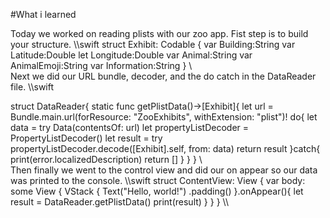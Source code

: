 #What i learned

Today we worked on reading plists with our zoo app. Fist step is to build your structure.
\\\swift
struct Exhibit: Codable {
    var Building:String
    var Latitude:Double
    let Longitude:Double
    var Animal:String
    var AnimalEmoji:String
    var Information:String
}
\\\
Next we did our URL bundle, decoder, and the do catch in the DataReader file.
\\\swift

struct DataReader{
    static func getPlistData()->[Exhibit]{
        let url = Bundle.main.url(forResource: "ZooExhibits", withExtension: "plist")!
        do{
            let data = try Data(contentsOf: url)
            let propertyListDecoder = PropertyListDecoder()
            let result = try propertyListDecoder.decode([Exhibit].self, from: data)
            return result
        }catch{
            print(error.localizedDescription)
            return []
        }
    }
}
\\\
Then finally we went to the control view and did our on appear so our data was printed to the console.
\\\swift
struct ContentView: View {
    var body: some View {
        VStack {
            Text("Hello, world!")
                .padding()
        }.onAppear(){
            let result = DataReader.getPlistData()
            print(result)
        }
    }
}
\\\
